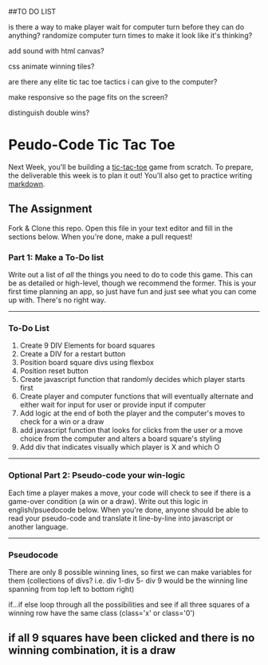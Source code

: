 ##TO DO LIST

is there a way to make player wait for computer turn before they can do anything?
randomize computer turn times to make it look like it's thinking?

add sound with html canvas?

css animate winning tiles?

are there any elite tic tac toe tactics i can give to the computer?

make responsive so the page fits on the screen?

distinguish double wins?



# Peudo-Code Tic Tac Toe

Next Week, you'll be building a [tic-tac-toe](https://en.wikipedia.org/wiki/Tic-tac-toe) game from scratch. To prepare, the deliverable this week is to plan it out! You'll also get to practice writing [markdown](https://guides.github.com/features/mastering-markdown/).

## The Assignment

Fork & Clone this repo. Open this file in your text editor and fill in the sections below. When you're done, make a pull request!

### Part 1: Make a To-Do list

Write out a list of *all* the things you need to do to code this game. This can be as detailed or high-level, though we recommend the former. This is your first time planning an app, so just have fun and just see what you can come up with. There's no right way.

---

### To-Do List

1. Create 9 DIV Elements for board squares
2. Create a DIV for a restart button
3. Position board square divs using flexbox
4. Position reset button
5. Create javascript function that randomly decides which player starts first
6. Create player and computer functions that will eventually alternate and either wait for input for user or provide input if computer
7. Add logic at the end of both the player and the computer's moves to check for a win or a draw
8. add javascript function that looks for clicks from the user or a move choice from the computer and alters a board square's styling 
9. Add div that indicates visually which player is X and which O


---

### Optional Part 2: Pseudo-code your win-logic

Each time a player makes a move, your code will check to see if there is a game-over condition (a win or a draw). Write out this logic in english/psuedocode below. When you're done, anyone should be able to read your pseudo-code and translate it line-by-line into javascript or another language.

---

### Pseudocode

There are only 8 possible winning lines, so first we can make variables for them (collections of divs? i.e. div 1-div 5- div 9 would be the winning line spanning from top left to bottom right)

if...if else loop through all the possibilities and see if all three squares of a winning row have the same class (class='x' or class='0')

if all 9 squares have been clicked and there is no winning combination, it is a draw
---
